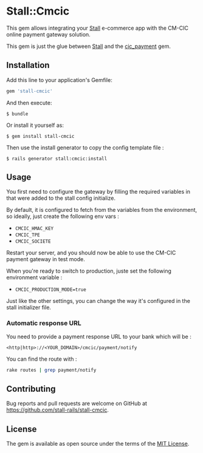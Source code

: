 # Stall::Cmcic

This gem allows integrating your [Stall](https://github.com/stall-rails/stall)
e-commerce app with the CM-CIC online payment gateway solution.

This gem is just the glue between [Stall](https://github.com/stall-rails/stall)
and the [cic_payment](https://github.com/Kulgar/cic_payment/) gem.

## Installation

Add this line to your application's Gemfile:

```ruby
gem 'stall-cmcic'
```

And then execute:

    $ bundle

Or install it yourself as:

    $ gem install stall-cmcic

Then use the install generator to copy the config template file :

    $ rails generator stall:cmcic:install


## Usage

You first need to configure the gateway by filling the required variables in
that were added to the stall config initialize.

By default, it is configured to fetch from the variables from the environment,
so ideally, just create the following env vars :

- `CMCIC_HMAC_KEY`
- `CMCIC_TPE`
- `CMCIC_SOCIETE`

Restart your server, and you should now be able to use the CM-CIC payment
gateway in test mode.

When you're ready to switch to production, juste set the following environment
variable :

- `CMCIC_PRODUCTION_MODE=true`

Just like the other settings, you can change the way it's configured in the
stall initializer file.

### Automatic response URL

You need to provide a payment response URL to your bank which will be :

```text
<http|http>://<YOUR_DOMAIN>/cmcic/payment/notify
```

You can find the route with :

```bash
rake routes | grep payment/notify
```

## Contributing

Bug reports and pull requests are welcome on GitHub at https://github.com/stall-rails/stall-cmcic.

## License

The gem is available as open source under the terms of the [MIT License](http://opensource.org/licenses/MIT).

